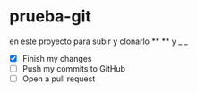 # prueba-git
en este proyecto para subir y clonarlo 
** ** y _ _	

- [x] Finish my changes
- [ ] Push my commits to GitHub
- [ ] Open a pull request
